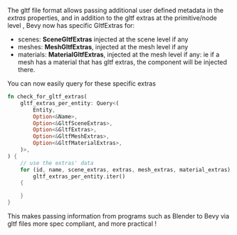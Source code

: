 
The gltf file format allows passing additional user defined metadata in the *extras* properties, and
in addition to the gltf extras at the primitive/node level , Bevy now has specific GltfExtras for:
- scenes: **SceneGltfExtras** injected at the scene level if any
- meshes: **MeshGltfExtras**, injected at the mesh level if any
- materials: **MaterialGltfExtras**, injected at the mesh level if any: ie if a mesh has a material that has gltf extras, the component will be injected there.

You can now easily query for these specific extras

```rust
fn check_for_gltf_extras(
    gltf_extras_per_entity: Query<(
        Entity,
        Option<&Name>,
        Option<&GltfSceneExtras>,
        Option<&GltfExtras>,
        Option<&GltfMeshExtras>,
        Option<&GltfMaterialExtras>,
    )>,
) {
    // use the extras' data 
    for (id, name, scene_extras, extras, mesh_extras, material_extras) in
        gltf_extras_per_entity.iter()
    {

    }
}

```

This makes passing information from programs such as Blender to Bevy via gltf files more spec compliant, and more practical !

